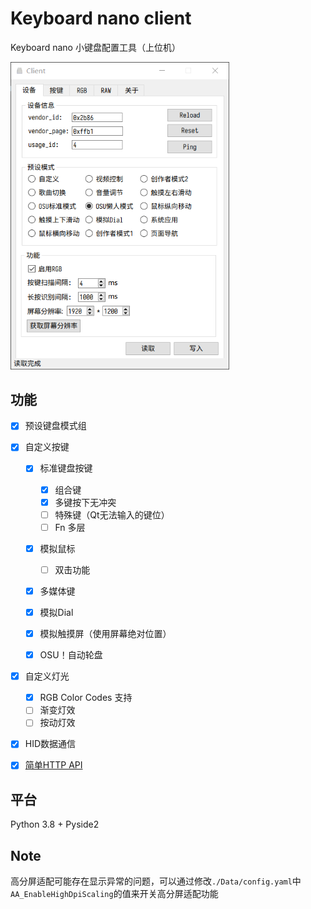 # Keyboard nano client

Keyboard nano 小键盘配置工具（上位机）

<img src="./IMG/1.png" width="350"/>

## 功能

- [x] 预设键盘模式组

- [x] 自定义按键

  - [x] 标准键盘按键
    - [x] 组合键
    - [x] 多键按下无冲突
    - [ ] 特殊键（Qt无法输入的键位）
    - [ ] Fn 多层
  - [x] 模拟鼠标
    - [ ] 双击功能
  - [x] 多媒体键

  - [x] 模拟Dial
  - [x] 模拟触摸屏（使用屏幕绝对位置）
  - [x] OSU！自动轮盘

- [x] 自定义灯光

  - [x] RGB Color Codes 支持
  - [ ] 渐变灯效
  - [ ] 按动灯效

- [x] HID数据通信

- [x] [简单HTTP API](./simple_api.py) 

## 平台

Python 3.8 + Pyside2

## Note

高分屏适配可能存在显示异常的问题，可以通过修改`./Data/config.yaml`中 `AA_EnableHighDpiScaling`的值来开关高分屏适配功能
